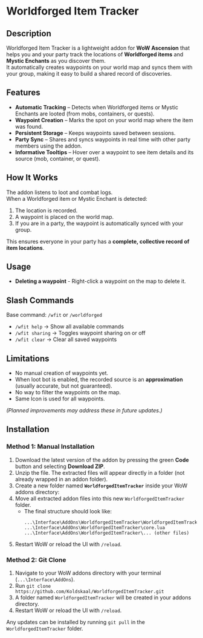 # Worldforged Item Tracker

## Description
Worldforged Item Tracker is a lightweight addon for **WoW Ascension** that helps you and your party track the locations of **Worldforged items** and **Mystic Enchants** as you discover them.  
It automatically creates waypoints on your world map and syncs them with your group, making it easy to build a shared record of discoveries.

## Features
* **Automatic Tracking** – Detects when Worldforged items or Mystic Enchants are looted (from mobs, containers, or quests).  
* **Waypoint Creation** – Marks the spot on your world map where the item was found.  
* **Persistent Storage** – Keeps waypoints saved between sessions.  
* **Party Sync** – Shares and syncs waypoints in real time with other party members using the addon.  
* **Informative Tooltips** – Hover over a waypoint to see item details and its source (mob, container, or quest).  

## How It Works
The addon listens to loot and combat logs.  
When a Worldforged item or Mystic Enchant is detected:  
1. The location is recorded.
2. A waypoint is placed on the world map.  
3. If you are in a party, the waypoint is automatically synced with your group.  

This ensures everyone in your party has a **complete, collective record of item locations**.

## Usage
- **Deleting a waypoint** - Right-click a waypoint on the map to delete it.

## Slash Commands
Base command: `/wfit` or `/worldforged`

- `/wfit help` → Show all available commands  
- `/wfit sharing` → Toggles waypoint sharing on or off  
- `/wfit clear` → Clear all saved waypoints  

## Limitations
- No manual creation of waypoints yet.  
- When loot bot is enabled, the recorded source is an **approximation** (usually accurate, but not guaranteed).  
- No way to filter the waypoints on the map.
- Same Icon is used for all waypoints.

*(Planned improvements may address these in future updates.)*

## Installation

### Method 1: Manual Installation
1. Download the latest version of the addon by pressing the green **Code** button and selecting **Download ZIP**.  
2. Unzip the file. The extracted files will appear directly in a folder (not already wrapped in an addon folder).  
3. Create a new folder named **`WorldforgedItemTracker`** inside your WoW addons directory: 
4. Move all extracted addon files into this new `WorldforgedItemTracker` folder.  
	- The final structure should look like:  
	  ```
	  ...\Interface\AddOns\WorldforgedItemTracker\WorldforgedItemTracker.toc
	  ...\Interface\AddOns\WorldforgedItemTracker\core.lua
	  ...\Interface\AddOns\WorldforgedItemTracker\... (other files)
	  ```
5. Restart WoW or reload the UI with `/reload`.

### Method 2: Git Clone
1. Navigate to your WoW addons directory with your terminal (`...\Interface\AddOns`).
2. Run `git clone https://github.com/Koldskaal/WorldforgedItemTracker.git`
3. A folder named `WorldforgedItemTracker` will be created in your addons directory.
4. Restart WoW or reload the UI with `/reload`.

Any updates can be installed by running `git pull` in the `WorldforgedItemTracker` folder.
